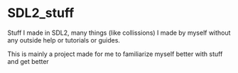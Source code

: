 # SDL2_stuff
Stuff I made in SDL2, many things (like collissions) I made by myself without any outside help or tutorials or guides. 

This is mainly a project made for me to familiarize myself better with stuff and get better
